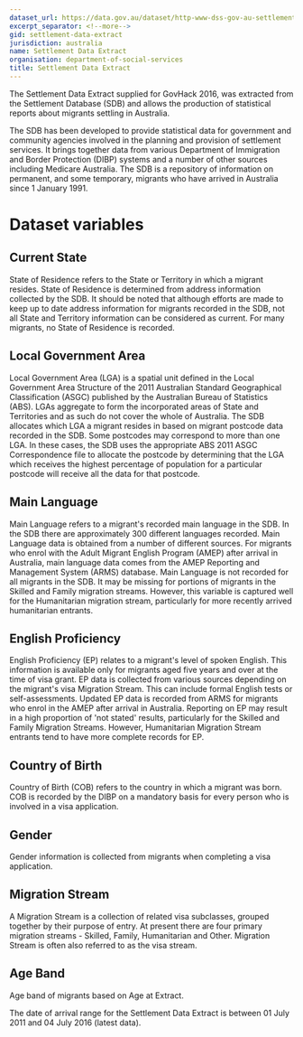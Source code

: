 ```yaml
---
dataset_url: https://data.gov.au/dataset/http-www-dss-gov-au-settlement-and-multicultural-affairs-programs-policy-settlement-services
excerpt_separator: <!--more-->
gid: settlement-data-extract
jurisdiction: australia
name: Settlement Data Extract
organisation: department-of-social-services
title: Settlement Data Extract
---
```


The Settlement Data Extract supplied for GovHack 2016, was extracted from the Settlement Database (SDB) and allows the production of statistical reports about migrants settling in Australia. 

<!--more-->

The SDB has been developed to provide statistical data for government and community agencies involved in the planning and provision of settlement services. It brings together data from various Department of Immigration and Border Protection (DIBP) systems and a number of other sources including Medicare Australia. The SDB is a repository of information on permanent, and some temporary, migrants who have arrived in Australia since 1 January 1991. 

# Dataset variables

## Current State
State of Residence refers to the State or Territory in which a migrant resides. State of Residence is determined from address information collected by the SDB. 
It should be noted that although efforts are made to keep up to date address information for migrants recorded in the SDB, not all State and Territory information can be considered as current. For many migrants, no State of Residence is recorded.

## Local Government Area
Local Government Area (LGA) is a spatial unit defined in the Local Government Area Structure of the 2011 Australian Standard Geographical Classification (ASGC) published by the Australian Bureau of Statistics (ABS). LGAs aggregate to form the incorporated areas of State and Territories and as such do not cover the whole of Australia.
The SDB allocates which LGA a migrant resides in based on migrant postcode data recorded in the SDB. Some postcodes may correspond to more than one LGA. In these cases, the SDB uses the appropriate ABS 2011 ASGC Correspondence file to allocate the postcode by determining that the LGA which receives the highest percentage of population for a particular postcode will receive all the data for that postcode.

## Main Language
Main Language refers to a migrant's recorded main language in the SDB. In the SDB there are approximately 300 different languages recorded. Main Language data is obtained from a number of different sources. 
For migrants who enrol with the Adult Migrant English Program (AMEP) after arrival in Australia, main language data comes from the AMEP Reporting and Management System (ARMS) database. 
Main Language is not recorded for all migrants in the SDB. It may be missing for portions of migrants in the Skilled and Family migration streams. However, this variable is captured well for the Humanitarian migration stream, particularly for more recently arrived humanitarian entrants.

## English Proficiency
English Proficiency (EP) relates to a migrant's level of spoken English. This information is available only for migrants aged five years and over at the time of visa grant. EP data is collected from various sources depending on the migrant's visa Migration Stream. This can include formal English tests or self-assessments. Updated EP data is recorded from ARMS for migrants who enrol in the AMEP after arrival in Australia. 
Reporting on EP may result in a high proportion of 'not stated' results, particularly for the Skilled and Family Migration Streams. However, Humanitarian Migration Stream entrants tend to have more complete records for EP.

## Country of Birth
Country of Birth (COB) refers to the country in which a migrant was born. COB is recorded by the DIBP on a mandatory basis for every person who is involved in a visa application.

## Gender
Gender information is collected from migrants when completing a visa application.

## Migration Stream
A Migration Stream is a collection of related visa subclasses, grouped together by their purpose of entry. At present there are four primary migration streams - Skilled, Family, Humanitarian and Other. Migration Stream is often also referred to as the visa stream.

## Age Band
Age band of migrants based on Age at Extract.

The date of arrival range for the Settlement Data Extract is between 01 July 2011 and 04 July 2016 (latest data).